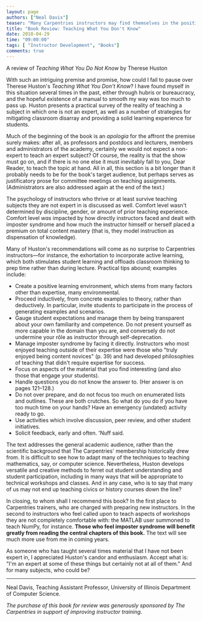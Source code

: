 ```yaml
---
layout: page
authors: ["Neal Davis"]
teaser: "Many Carpentries instructors may find themselves in the position of teaching material they do not know all that well"
title: "Book Review: Teaching What You Don't Know"
date: 2018-04-29
time: "09:00:00"
tags: [ "Instructor Development", "Books"]
comments: true
---
```


A review of *Teaching What You Do Not Know* by Therese Huston

With such an intriguing premise and promise, how could I fail to pause over Therese Huston's _Teaching What You Don't Know_? I have found myself in this situation several times in the past, either through hubris or bureaucracy, and the hopeful existence of a manual to smooth my way was too much to pass up. Huston presents a practical survey of the reality of teaching a subject in which one is not an expert, as well as a number of strategies for mitigating classroom disarray and providing a solid learning experience for students.

Much of the beginning of the book is an _apologia_ for the affront the premise surely makes: after all, as professors and postdocs and lecturers, members and administrators of the academy, certainly we would not expect a non-expert to teach an expert subject? Of course, the reality is that the show must go on, and if there is no one else it must inevitably fall to you, Dear Reader, to teach the topic at hand. All in all, this section is a bit longer than it probably needs to be for the book's target audience, but perhaps serves as justificatory prose for committee meetings on teaching assignments. (Administrators are also addressed again at the end of the text.)

The psychology of instructors who thrive or at least survive teaching subjects they are not expert in is discussed as well. Comfort level wasn't determined by discipline, gender, or amount of prior teaching experience. Comfort level _was_ impacted by how directly instructors faced and dealt with imposter syndrome and how much the instructor himself or herself placed a premium on total content mastery (that is, they model instruction as dispensation of knowledge).

Many of Huston's recommendations will come as no surprise to Carpentries instructors—for instance, the exhortation to incorporate active learning, which both stimulates student learning and offloads classroom thinking to prep time rather than during lecture. Practical tips abound; examples include:

- Create a positive learning environment, which stems from many factors other than expertise, many environmental.
- Proceed inductively, from concrete examples to theory, rather than deductively. In particular, invite students to participate in the process of generating examples and scenarios.
- Gauge student expectations and manage them by being transparent about your own familiarity and competence. Do not present yourself as more capable in the domain than you are, and conversely do not undermine your rôle as instructor through self-deprecation.
- Manage imposter syndrome by facing it directly. Instructors who most enjoyed teaching outside of their expertise were those who "truly enjoyed being content novices" (p. 39) and had developed philosophies of teaching that didn't require expertise for success.
- Focus on aspects of the material that you find interesting (and also those that engage your students).
- Handle questions you do not know the answer to. (Her answer is on pages 121–128.)
- Do not over prepare, and do not focus too much on enumerated lists and outlines. These are both crutches. So what do you do if you have too much time on your hands? Have an emergency (undated) activity ready to go.
- Use activities which involve discussion, peer review, and other student initiatives.
- Solicit feedback, early and often. 'Nuff said.

The text addresses the general academic audience, rather than the scientific background that The Carpentries' membership historically drew from. It is difficult to see how to adapt many of the techniques to teaching mathematics, say, or computer science. Nevertheless, Huston develops versatile and creative methods to ferret out student understanding and student participation, including in many ways that will be appropriate to technical workshops and classes. And in any case, who is to say that many of us may not end up teaching civics or history courses down the line?

In closing, to whom shall I recommend this book? In the first place to Carpentries trainers, who are charged with preparing new instructors. In the second to instructors who feel called upon to teach aspects of workshops they are not completely comfortable with: the MATLAB user summoned to teach NumPy, for instance. **Those who feel imposter syndrome will benefit greatly from reading the central chapters of this book.** The text will see much more use from me in coming years.

As someone who has taught several times material that I have not been expert in, I appreciated Huston's candor and enthusiasm. Accept what is: "I'm an expert at some of these things but certainly not at all of them." And for many subjects, who could be?

---

Neal Davis, Teaching Assistant Professor, University of Illinois Department of Computer Science.

_The purchase of this book for review was generously sponsored by The Carpentries in support of improving instructor training._
